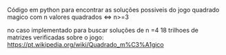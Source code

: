 Código em python para encontrar as soluções possiveis do jogo quadrado magico com n valores quadrados <=> n>=3

no caso implementado para buscar soluções de n =4
18 trilhoes de matrizes verificadas
sobre o jogo: https://pt.wikipedia.org/wiki/Quadrado_m%C3%A1gico